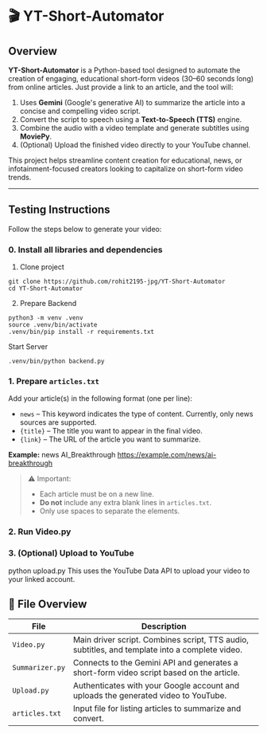 # 🎬 YT-Short-Automator

## Overview

**YT-Short-Automator** is a Python-based tool designed to automate the creation of engaging, educational short-form videos (30–60 seconds long) from online articles. Just provide a link to an article, and the tool will:

1. Uses **Gemini** (Google's generative AI) to summarize the article into a concise and compelling video script.
2. Convert the script to speech using a **Text-to-Speech (TTS)** engine.
3. Combine the audio with a video template and generate subtitles using **MoviePy**.
4. (Optional) Upload the finished video directly to your YouTube channel.

This project helps streamline content creation for educational, news, or infotainment-focused creators looking to capitalize on short-form video trends.

---

## Testing Instructions

Follow the steps below to generate your video:
### 0. Install all libraries and dependencies
1. Clone project
```angular2html
git clone https://github.com/rohit2195-jpg/YT-Short-Automator
cd YT-Short-Automator
```
2. Prepare Backend
```angular2html
python3 -m venv .venv
source .venv/bin/activate
.venv/bin/pip install -r requirements.txt
```
Start Server
```angular2html
.venv/bin/python backend.py
```
### 1. Prepare `articles.txt`

Add your article(s) in the following format (one per line):


- `news` – This keyword indicates the type of content. Currently, only news sources are supported.
- `{title}` – The title you want to appear in the final video.
- `{link}` – The URL of the article you want to summarize.

**Example:**
news AI_Breakthrough https://example.com/news/ai-breakthrough

> ⚠️ Important:
> - Each article must be on a new line.
> - **Do not** include any extra blank lines in `articles.txt`.
> - Only use spaces to separate the elements.
### 2. Run Video.py
### 3. (Optional) Upload to YouTube
python upload.py
This uses the YouTube Data API to upload your video to your linked account.

## 📂 File Overview

| File           | Description                                                                 |
|----------------|-----------------------------------------------------------------------------|
| `Video.py`     | Main driver script. Combines script, TTS audio, subtitles, and template into a complete video. |
| `Summarizer.py`| Connects to the Gemini API and generates a short-form video script based on the article. |
| `Upload.py`    | Authenticates with your Google account and uploads the generated video to YouTube. |
| `articles.txt` | Input file for listing articles to summarize and convert.                   |

